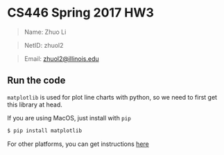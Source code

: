 # CS446 Spring 2017 HW3

> Name: Zhuo Li

> NetID: zhuol2

> Email: zhuol2@illinois.edu

## Run the code

`matplotlib` is used for plot line charts with python, so we need to first get this library at head.

If you are using MacOS, just install with `pip`

```bash
$ pip install matplotlib
```

For other platforms, you can get instructions [here](http://matplotlib.org/users/installing.html)
